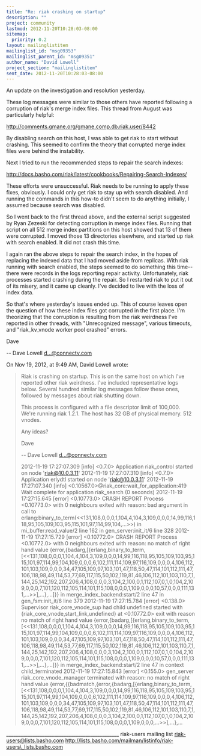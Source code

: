 ```yaml
---
title: "Re: riak crashing on startup"
description: ""
project: community
lastmod: 2012-11-20T10:28:03-08:00
sitemap:
  priority: 0.2
layout: mailinglistitem
mailinglist_id: "msg09353"
mailinglist_parent_id: "msg09351"
author_name: "David Lowell"
project_section: "mailinglistitem"
sent_date: 2012-11-20T10:28:03-08:00
---
```



An update on the investigation and resolution yesterday.

These log messages were similar to those others have reported following a 
corruption of riak's merge index files. This thread from August was 
particularly helpful:

http://comments.gmane.org/gmane.comp.db.riak.user/8442

By disabling search on this host, I was able to get riak to start without 
crashing. This seemed to confirm the theory that corrupted merge index files 
were behind the instability.

Next I tried to run the recommended steps to repair the search indexes:

http://docs.basho.com/riak/latest/cookbooks/Repairing-Search-Indexes/

These efforts were unsuccessful. Riak needs to be running to apply these fixes, 
obviously. I could only get riak to stay up with search disabled. And running 
the commands in this how-to didn't seem to do anything initially, I assumed 
because search was disabled.

So I went back to the first thread above, and the external script suggested by 
Ryan Zezeski for detecting corruption in merge index files. Running that script 
on all 512 merge index partitions on this host showed that 13 of them were 
corrupted. I moved those 13 directories elsewhere, and started up riak with 
search enabled. It did not crash this time.

I again ran the above steps to repair the search index, in the hopes of 
replacing the indexed data that I had moved aside from replicas. With riak 
running with search enabled, the steps seemed to do something this time--there 
were records in the logs reporting repair activity. Unfortunately, riak 
processes started crashing during the repair. So I restarted riak to put it out 
of its misery, and it came up cleanly. I've decided to live with the loss of 
index data.

So that's where yesterday's issues ended up. This of course leaves open the 
question of how these index files got corrupted in the first place. I'm 
theorizing that the corruption is resulting from the riak weirdness I've 
reported in other threads, with "Unrecognized message", various timeouts, and 
"riak\_kv\_vnode worker pool crashed" errors.

Dave

--
Dave Lowell
d...@connectv.com

On Nov 19, 2012, at 9:49 AM, David Lowell wrote:

> Riak is crashing on startup. This is on the same host on which I've reported 
> other riak weirdness. I've included representative logs below. Several 
> hundred similar log messages follow these ones, followed by messages about 
> riak shutting down.
> 
> This process is configured with a file descriptor limit of 100,000. We're 
> running riak 1.2.1. The host has 32 GB of physical memory. 512 vnodes. 
> 
> Any ideas?
> 
> Dave
> 
> --
> Dave Lowell
> d...@connectv.com
> 
> 2012-11-19 17:27:07.309 [info] <0.7.0> Application riak\_control started on 
> node 'riak@10.0.3.11'
> 2012-11-19 17:27:07.310 [info] <0.7.0> Application erlydtl started on node 
> 'riak@10.0.3.11'
> 2012-11-19 17:27:07.340 [info] <0.10567.0>@riak\_core:wait\_for\_application:419 
> Wait complete for application riak\_search (0 seconds)
> 2012-11-19 17:27:15.645 [error] <0.10773.0> CRASH REPORT Process <0.10773.0> 
> with 0 neighbours exited with reason: bad argument in call to 
> erlang:binary\_to\_term(<<131,108,0,0,0,1,104,4,104,3,109,0,0,0,14,99,116,118,95,105,109,103,95,115,101,97,114,99,104,...>>)
> in mi\_buffer:read\_value/2 line 162 in gen\_server:init\_it/6 line 328
> 2012-11-19 17:27:15.729 [error] <0.10772.0> CRASH REPORT Process <0.10772.0> 
> with 0 neighbours exited with reason: no match of right hand value 
> {error,{badarg,[{erlang,binary\_to\_term,[<<131,108,0,0,0,1,104,4,104,3,109,0,0,0,14,99,116,118,95,105,109,103,95,115,101,97,114,99,104,109,0,0,0,6,102,111,114,109,97,116,109,0,0,0,4,106,112,101,103,109,0,0,0,34,47,105,109,97,103,101,47,118,50,47,114,101,112,111,47,106,118,98,49,114,53,77,69,117,115,50,102,119,81,46,106,112,101,103,110,7,1,144,25,142,192,207,206,4,108,0,0,0,3,104,2,100,0,1,112,107,0,1,0,104,2,109,0,0,0,7,101,120,112,105,114,101,115,108,0,0,0,1,109,0,0,0,10,57,0,0,0,111,131,...>>],...},...]}}
> in merge\_index\_backend:start/2 line 47 in gen\_fsm:init\_it/6 line 379
> 2012-11-19 17:27:15.784 [error] <0.138.0> Supervisor riak\_core\_vnode\_sup had 
> child undefined started with {riak\_core\_vnode,start\_link,undefined} at 
> <0.10772.0> exit with reason no match of right hand value 
> {error,{badarg,[{erlang,binary\_to\_term,[<<131,108,0,0,0,1,104,4,104,3,109,0,0,0,14,99,116,118,95,105,109,103,95,115,101,97,114,99,104,109,0,0,0,6,102,111,114,109,97,116,109,0,0,0,4,106,112,101,103,109,0,0,0,34,47,105,109,97,103,101,47,118,50,47,114,101,112,111,47,106,118,98,49,114,53,77,69,117,115,50,102,119,81,46,106,112,101,103,110,7,1,144,25,142,192,207,206,4,108,0,0,0,3,104,2,100,0,1,112,107,0,1,0,104,2,109,0,0,0,7,101,120,112,105,114,101,115,108,0,0,0,1,109,0,0,0,10,57,0,0,0,111,131,...>>],...},...]}}
> in merge\_index\_backend:start/2 line 47 in context child\_terminated
> 2012-11-19 17:27:15.843 [error] <0.155.0> gen\_server riak\_core\_vnode\_manager 
> terminated with reason: no match of right hand value 
> {error,{{badmatch,{error,{badarg,[{erlang,binary\_to\_term,[<<131,108,0,0,0,1,104,4,104,3,109,0,0,0,14,99,116,118,95,105,109,103,95,115,101,97,114,99,104,109,0,0,0,6,102,111,114,109,97,116,109,0,0,0,4,106,112,101,103,109,0,0,0,34,47,105,109,97,103,101,47,118,50,47,114,101,112,111,47,106,118,98,49,114,53,77,69,117,115,50,102,119,81,46,106,112,101,103,110,7,1,144,25,142,192,207,206,4,108,0,0,0,3,104,2,100,0,1,112,107,0,1,0,104,2,109,0,0,0,7,101,120,112,105,114,101,115,108,0,0,0,1,109,0,0,0,...>>],...},...

\_\_\_\_\_\_\_\_\_\_\_\_\_\_\_\_\_\_\_\_\_\_\_\_\_\_\_\_\_\_\_\_\_\_\_\_\_\_\_\_\_\_\_\_\_\_\_
riak-users mailing list
riak-users@lists.basho.com
http://lists.basho.com/mailman/listinfo/riak-users\_lists.basho.com

